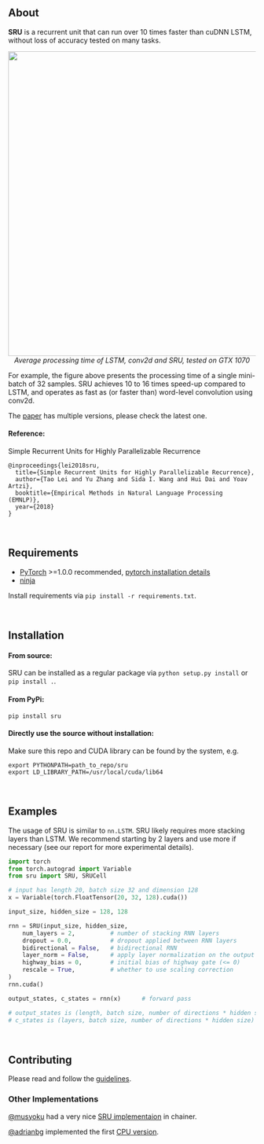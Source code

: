 
## About

**SRU** is a recurrent unit that can run over 10 times faster than cuDNN LSTM, without loss of accuracy tested on many tasks. 
<p align="center">
<img width=620 src="https://raw.githubusercontent.com/taolei87/sru/master/imgs/speed.png"><br>
<i>Average processing time of LSTM, conv2d and SRU, tested on GTX 1070</i><br>
</p>
For example, the figure above presents the processing time of a single mini-batch of 32 samples. SRU achieves 10 to 16 times speed-up compared to LSTM, and operates as fast as (or faster than) word-level convolution using conv2d.

The [paper](https://arxiv.org/abs/1709.02755) has multiple versions, please check the latest one.

#### Reference:
Simple Recurrent Units for Highly Parallelizable Recurrence
```
@inproceedings{lei2018sru,
  title={Simple Recurrent Units for Highly Parallelizable Recurrence},
  author={Tao Lei and Yu Zhang and Sida I. Wang and Hui Dai and Yoav Artzi},
  booktitle={Empirical Methods in Natural Language Processing (EMNLP)},
  year={2018}
}
```
<br>

## Requirements
 - [PyTorch](http://pytorch.org/) >=1.0.0 recommended, [pytorch installation details](docs/pytorch_installation.md)
 - [ninja](https://ninja-build.org/)

Install requirements via `pip install -r requirements.txt`.

<br>

## Installation

#### From source:
SRU can be installed as a regular package via `python setup.py install` or `pip install .`.

#### From PyPi:
`pip install sru`


#### Directly use the source without installation:
Make sure this repo and CUDA library can be found by the system, e.g. 
```
export PYTHONPATH=path_to_repo/sru
export LD_LIBRARY_PATH=/usr/local/cuda/lib64
```

<br>

## Examples
The usage of SRU is similar to `nn.LSTM`. SRU likely requires more stacking layers than LSTM. We recommend starting by 2 layers and use more if necessary (see our report for more experimental details).
```python
import torch
from torch.autograd import Variable
from sru import SRU, SRUCell

# input has length 20, batch size 32 and dimension 128
x = Variable(torch.FloatTensor(20, 32, 128).cuda())

input_size, hidden_size = 128, 128

rnn = SRU(input_size, hidden_size,
    num_layers = 2,          # number of stacking RNN layers
    dropout = 0.0,           # dropout applied between RNN layers
    bidirectional = False,   # bidirectional RNN
    layer_norm = False,      # apply layer normalization on the output of each layer
    highway_bias = 0,        # initial bias of highway gate (<= 0)
    rescale = True,          # whether to use scaling correction
)
rnn.cuda()

output_states, c_states = rnn(x)      # forward pass

# output_states is (length, batch size, number of directions * hidden size)
# c_states is (layers, batch size, number of directions * hidden size)

```
  
<br>

## Contributing
Please read and follow the [guidelines](CONTRIBUTING.md).


### Other Implementations

[@musyoku](https://github.com/musyoku) had a very nice [SRU implementaion](https://github.com/musyoku/chainer-sru) in chainer.

[@adrianbg](https://github.com/adrianbg) implemented the first [CPU version](https://github.com/taolei87/sru/pull/42).

<br>

  
